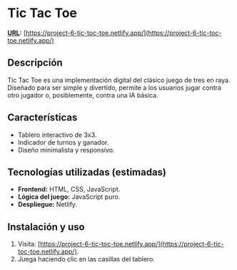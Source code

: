 # Tic Tac Toe
**[URL](#):** [https://project-6-tic-toc-toe.netlify.app/](https://project-6-tic-toc-toe.netlify.app/)

## Descripción
Tic Tac Toe es una implementación digital del clásico juego de tres en raya. Diseñado para ser simple y divertido, permite a los usuarios jugar contra otro jugador o, posiblemente, contra una IA básica.

## Características
- Tablero interactivo de 3x3.
- Indicador de turnos y ganador.
- Diseño minimalista y responsivo.

## Tecnologías utilizadas (estimadas)
- **Frontend:** HTML, CSS, JavaScript.
- **Lógica del juego:** JavaScript puro.
- **Despliegue:** Netlify.

## Instalación y uso
1. Visita: [https://project-6-tic-toc-toe.netlify.app/](https://project-6-tic-toc-toe.netlify.app/).
2. Juega haciendo clic en las casillas del tablero.

